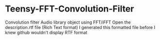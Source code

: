 # Teensy-FFT-Convolution-Filter
Convolution filter Audio library object using FFT/iFFT 
Open the description.rtf file   (Rich Text format)
I generated this formatted file before I knew github wouldn't display RTF format

